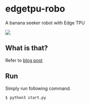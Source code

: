 # edgetpu-robo
A banana seeker robot with Edge TPU

![](demo.gif)

## What is that?
Refer to [blog post](https://medium.com/@hayatoy/making-a-banana-seeker-robot-with-coral-edge-tpu-169c993fc370)

## Run
Simply run following command.
```
$ python3 start.py
```
